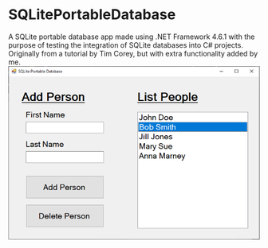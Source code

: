 # SQLitePortableDatabase
A SQLite portable database app made using .NET Framework 4.6.1 with the purpose of testing the integration of SQLite databases into C# projects.
Originally from a tutorial by Tim Corey, but with extra functionality added by me.
![alt text](https://raw.githubusercontent.com/StanciuMihai/SQLitePortableDatabase/master/preview.png)

